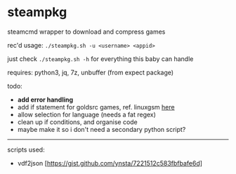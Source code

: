 # steampkg

steamcmd wrapper to download and compress games

rec'd usage: `./steampkg.sh -u <username> <appid>`

just check `./steampkg.sh -h` for everything this baby can handle

requires: python3, jq, 7z, unbuffer (from expect package)

todo:

 - **add error handling**
 - add if statement for goldsrc games, ref. linuxgsm [here](https://github.com/GameServerManagers/LinuxGSM/blob/master/lgsm/functions/core_dl.sh)
 - allow selection for language (needs a fat regex)
 - clean up if conditions, and organise code
 - maybe make it so i don't need a secondary python script?

---

scripts used:

 - vdf2json [https://gist.github.com/ynsta/7221512c583fbfbafe6d]
